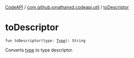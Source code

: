 [CodeAPI](../index.md) / [com.github.jonathanxd.codeapi.util](index.md) / [toDescriptor](.)

# toDescriptor

`fun toDescriptor(type: `[`Type`](http://docs.oracle.com/javase/6/docs/api/java/lang/reflect/Type.html)`): String`

Converts [type](to-descriptor.md#com.github.jonathanxd.codeapi.util$toDescriptor(java.lang.reflect.Type)/type) to type descriptor.

